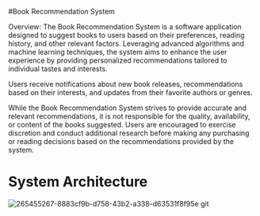 #Book Recommendation System

Overview:
The Book Recommendation System is a software application designed to suggest books to users based on their preferences, reading history, and other relevant factors. Leveraging advanced algorithms and machine learning techniques, the system aims to enhance the user experience by providing personalized recommendations tailored to individual tastes and interests.

Users receive notifications about new book releases, recommendations based on their interests, and updates from their favorite authors or genres.

While the Book Recommendation System strives to provide accurate and relevant recommendations, it is not responsible for the quality, availability, or content of the books suggested. Users are encouraged to exercise discretion and conduct additional research before making any purchasing or reading decisions based on the recommendations provided by the system.

# System Architecture
![265455267-8883cf9b-d758-43b2-a338-d63531f8f95e git](https://github.com/yashrajcan/book-rs/assets/111443067/8ca3ce6b-3bcc-4411-b0f7-d797bc512982)

